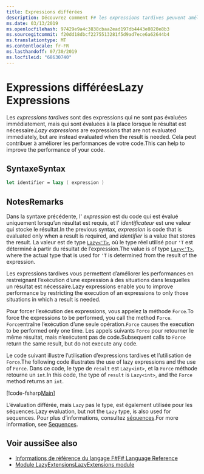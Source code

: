 ```yaml
---
title: Expressions différées
description: Découvrez comment F# les expressions tardives peuvent améliorer les performances de vos applications et bibliothèques.
ms.date: 03/13/2019
ms.openlocfilehash: 97429e9a4c3838cbaa2ead197db4443e0820e8b3
ms.sourcegitcommit: f20dd18dbcf2275513281f5d9ad7ece6a62644b4
ms.translationtype: MT
ms.contentlocale: fr-FR
ms.lasthandoff: 07/30/2019
ms.locfileid: "68630740"
---
```

# <a name="lazy-expressions"></a><span data-ttu-id="0eaaa-103">Expressions différées</span><span class="sxs-lookup"><span data-stu-id="0eaaa-103">Lazy Expressions</span></span>

<span data-ttu-id="0eaaa-104">Les *expressions tardives* sont des expressions qui ne sont pas évaluées immédiatement, mais qui sont évaluées à la place lorsque le résultat est nécessaire.</span><span class="sxs-lookup"><span data-stu-id="0eaaa-104">*Lazy expressions* are expressions that are not evaluated immediately, but are instead evaluated when the result is needed.</span></span> <span data-ttu-id="0eaaa-105">Cela peut contribuer à améliorer les performances de votre code.</span><span class="sxs-lookup"><span data-stu-id="0eaaa-105">This can help to improve the performance of your code.</span></span>

## <a name="syntax"></a><span data-ttu-id="0eaaa-106">Syntaxe</span><span class="sxs-lookup"><span data-stu-id="0eaaa-106">Syntax</span></span>

```fsharp
let identifier = lazy ( expression )
```

## <a name="remarks"></a><span data-ttu-id="0eaaa-107">Notes</span><span class="sxs-lookup"><span data-stu-id="0eaaa-107">Remarks</span></span>

<span data-ttu-id="0eaaa-108">Dans la syntaxe précédente, l' *expression* est du code qui est évalué uniquement lorsqu’un résultat est requis, et l' *identificateur* est une valeur qui stocke le résultat.</span><span class="sxs-lookup"><span data-stu-id="0eaaa-108">In the previous syntax, *expression* is code that is evaluated only when a result is required, and *identifier* is a value that stores the result.</span></span> <span data-ttu-id="0eaaa-109">La valeur est de type [`Lazy<'T>`](https://msdn.microsoft.com/library/b29d0af5-6efb-4a55-a278-2662a4ecc489), où le type réel utilisé pour `'T` est déterminé à partir du résultat de l’expression.</span><span class="sxs-lookup"><span data-stu-id="0eaaa-109">The value is of type [`Lazy<'T>`](https://msdn.microsoft.com/library/b29d0af5-6efb-4a55-a278-2662a4ecc489), where the actual type that is used for `'T` is determined from the result of the expression.</span></span>

<span data-ttu-id="0eaaa-110">Les expressions tardives vous permettent d’améliorer les performances en restreignant l’exécution d’une expression à des situations dans lesquelles un résultat est nécessaire.</span><span class="sxs-lookup"><span data-stu-id="0eaaa-110">Lazy expressions enable you to improve performance by restricting the execution of an expressions to only those situations in which a result is needed.</span></span>

<span data-ttu-id="0eaaa-111">Pour forcer l’exécution des expressions, vous appelez la méthode `Force`.</span><span class="sxs-lookup"><span data-stu-id="0eaaa-111">To force the expressions to be performed, you call the method `Force`.</span></span> <span data-ttu-id="0eaaa-112">`Force`entraîne l’exécution d’une seule opération.</span><span class="sxs-lookup"><span data-stu-id="0eaaa-112">`Force` causes the execution to be performed only one time.</span></span> <span data-ttu-id="0eaaa-113">Les appels suivants `Force` pour retourner le même résultat, mais n’exécutent pas de code.</span><span class="sxs-lookup"><span data-stu-id="0eaaa-113">Subsequent calls to `Force` return the same result, but do not execute any code.</span></span>

<span data-ttu-id="0eaaa-114">Le code suivant illustre l’utilisation d’expressions tardives et l’utilisation de `Force`.</span><span class="sxs-lookup"><span data-stu-id="0eaaa-114">The following code illustrates the use of lazy expressions and the use of `Force`.</span></span> <span data-ttu-id="0eaaa-115">Dans ce code, le type de `result` est `Lazy<int>`, et la `Force` méthode retourne un `int`.</span><span class="sxs-lookup"><span data-stu-id="0eaaa-115">In this code, the type of `result` is `Lazy<int>`, and the `Force` method returns an `int`.</span></span>

[!code-fsharp[Main](~/samples/snippets/fsharp/lang-ref-2/snippet73011.fs)]

<span data-ttu-id="0eaaa-116">L’évaluation différée, mais `Lazy` pas le type, est également utilisée pour les séquences.</span><span class="sxs-lookup"><span data-stu-id="0eaaa-116">Lazy evaluation, but not the `Lazy` type, is also used for sequences.</span></span> <span data-ttu-id="0eaaa-117">Pour plus d’informations, consultez [séquences](sequences.md).</span><span class="sxs-lookup"><span data-stu-id="0eaaa-117">For more information, see [Sequences](sequences.md).</span></span>

## <a name="see-also"></a><span data-ttu-id="0eaaa-118">Voir aussi</span><span class="sxs-lookup"><span data-stu-id="0eaaa-118">See also</span></span>

- [<span data-ttu-id="0eaaa-119">Informations de référence du langage F#</span><span class="sxs-lookup"><span data-stu-id="0eaaa-119">F# Language Reference</span></span>](index.md)
- [<span data-ttu-id="0eaaa-120">Module LazyExtensions</span><span class="sxs-lookup"><span data-stu-id="0eaaa-120">LazyExtensions module</span></span>](https://msdn.microsoft.com/library/86671f40-84a0-402a-867d-ae596218d948)
